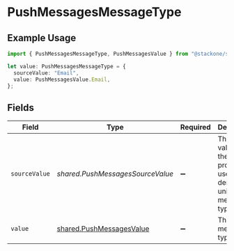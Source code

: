 # PushMessagesMessageType

## Example Usage

```typescript
import { PushMessagesMessageType, PushMessagesValue } from "@stackone/stackone-client-ts/sdk/models/shared";

let value: PushMessagesMessageType = {
  sourceValue: "Email",
  value: PushMessagesValue.Email,
};
```

## Fields

| Field                                                                         | Type                                                                          | Required                                                                      | Description                                                                   | Example                                                                       |
| ----------------------------------------------------------------------------- | ----------------------------------------------------------------------------- | ----------------------------------------------------------------------------- | ----------------------------------------------------------------------------- | ----------------------------------------------------------------------------- |
| `sourceValue`                                                                 | *shared.PushMessagesSourceValue*                                              | :heavy_minus_sign:                                                            | The original value from the provider used to derive the unified message type. | Email                                                                         |
| `value`                                                                       | [shared.PushMessagesValue](../../../sdk/models/shared/pushmessagesvalue.md)   | :heavy_minus_sign:                                                            | The unified message type.                                                     | email                                                                         |